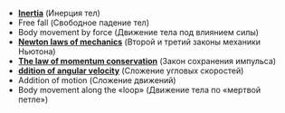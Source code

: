 * [**Inertia**](https://github.com/IvanSboev/demo.online.PSU/tree/master/Chapter-1/Inertia) (Инерция тел) 
* Free fall (Свободное падение тел)
* Body movement by force (Движение тела под влиянием силы)
* [**Newton laws of mechanics**](https://github.com/IvanSboev/demo.online.PSU/tree/master/Chapter-1/Newton%20laws%20of%20mechanics) (Второй и третий законы механики Ньютона)
* [**The law of momentum conservation**](https://github.com/IvanSboev/demo.online.PSU/tree/master/Chapter-1/The%20law%20of%20momentum%20conservation) (Закон сохранения импульса)
* [**ddition of angular velocity**](https://github.com/IvanSboev/demo.online.PSU/tree/master/Chapter-1/Addition%20of%20angular%20velocity) (Сложение угловых скоростей)
* Addition of motion (Сложение движений)
* Body movement along the «loop» (Движение тела по «мертвой петле»)
